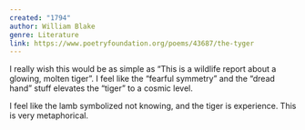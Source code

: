 ```yaml
---
created: "1794"
author: William Blake
genre: Literature
link: https://www.poetryfoundation.org/poems/43687/the-tyger
---
```


I really wish this would be as simple as “This is a wildlife report about a glowing, molten tiger”. I feel like the “fearful symmetry” and the “dread hand” stuff elevates the “tiger” to a cosmic level.

I feel like the lamb symbolized not knowing, and the tiger is experience. This is very metaphorical.